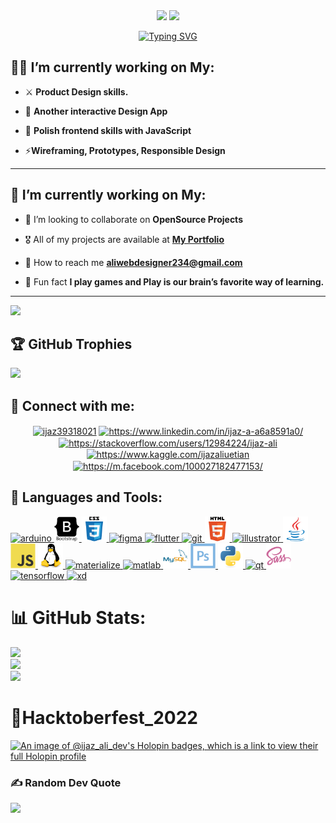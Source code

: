 <div id="header" align="center">
  <img src="https://raw.githubusercontent.com/MartinHeinz/MartinHeinz/master/wave.gif" width="50px">
  <img src="https://media.giphy.com/media/M9gbBd9nbDrOTu1Mqx/giphy.gif" width="100"/>
<p align="center">
 <a href="https://git.io/typing-svg"><img src="https://readme-typing-svg.herokuapp.com?font=Fira+Code&weight=500&pause=1000&color=F7CB00&center=true&vCenter=true&width=500&lines=I'm+Ijaz+ali+;Innovative+UX%2FUI+Designer" alt="Typing SVG" /></a>
<p>
</div>

<!--
**ijaz-ali-dev/ijaz-ali-dev** is a ✨ _special_ ✨ repository because its `README.md` (this file) appears on your GitHub profile.
 
Here are some ideas to get you started:

- 🔭 ’m currently working on ...
- 🌱 I’m currently learning ...
- 👯 I’m looking to collaborate on ...
- 🤔 I’m looking for help with ...
- 💬 Ask me about ...
- 📫 How to reach me: ...
- 😄 Pronouns: ...
- ⚡ Fun fact: ...
-->


## 👨‍💻 I’m currently working on My:

- ​​⚔️​ **Product Design skills.**

- 🌱 **Another interactive Design App**

- 🔭 **Polish frontend skills with JavaScript**

- ⚡**Wireframing, Prototypes, Responsible Design**
 <hr>

## 👔​ I’m currently working on My:

- ​​💼 I’m looking to collaborate on **OpenSource Projects**

- 🎖️​ All of my projects are available at **[My Portfolio](https://github.com/ijaz-ali-dev?tab=repositories)**

- ​📨​​ How to reach me **aliwebdesigner234@gmail.com**

- ​🎯​ Fun fact **I play games and Play is our brain’s favorite way of learning.**

<hr>

[![](https://visitcount.itsvg.in/api?id=ijaz-ali-dev&icon=0&color=0)](https://visitcount.itsvg.in)

## 🏆 GitHub Trophies
![](https://github-profile-trophy.vercel.app/?username=ijaz-ali-dev&theme=darkhub&no-frame=false&no-bg=false&margin-w=4)

## 🤳 Connect with me:
<p align="center">
<a href="https://twitter.com/ijaz39318021" target="blank"><img align="center" src="https://raw.githubusercontent.com/rahuldkjain/github-profile-readme-generator/master/src/images/icons/Social/twitter.svg" alt="ijaz39318021" height="30" width="40" /></a>
<a href="https://linkedin.com/in/https://www.linkedin.com/in/ijaz-a-a6a8591a0/" target="blank"><img align="center" src="https://raw.githubusercontent.com/rahuldkjain/github-profile-readme-generator/master/src/images/icons/Social/linked-in-alt.svg" alt="https://www.linkedin.com/in/ijaz-a-a6a8591a0/" height="30" width="40" /></a>
<a href="https://stackoverflow.com/users/https://stackoverflow.com/users/12984224/ijaz-ali" target="blank"><img align="center" src="https://raw.githubusercontent.com/rahuldkjain/github-profile-readme-generator/master/src/images/icons/Social/stack-overflow.svg" alt="https://stackoverflow.com/users/12984224/ijaz-ali" height="30" width="40" /></a>
<a href="https://kaggle.com/https://www.kaggle.com/ijazaliuetian" target="blank"><img align="center" src="https://raw.githubusercontent.com/rahuldkjain/github-profile-readme-generator/master/src/images/icons/Social/kaggle.svg" alt="https://www.kaggle.com/ijazaliuetian" height="30" width="40" /></a>
<a href="https://fb.com/https://m.facebook.com/100027182477153/" target="blank"><img align="center" src="https://raw.githubusercontent.com/rahuldkjain/github-profile-readme-generator/master/src/images/icons/Social/facebook.svg" alt="https://m.facebook.com/100027182477153/" height="30" width="40" /></a>
</p>

## 🔰 Languages and Tools:

<p align="left"> <a href="https://www.arduino.cc/" target="_blank" rel="noreferrer"> <img src="https://cdn.worldvectorlogo.com/logos/arduino-1.svg" alt="arduino" width="40" height="40"/> </a> <a href="https://getbootstrap.com" target="_blank" rel="noreferrer"> <img src="https://raw.githubusercontent.com/devicons/devicon/master/icons/bootstrap/bootstrap-plain-wordmark.svg" alt="bootstrap" width="40" height="40"/> </a> <a href="https://www.w3schools.com/css/" target="_blank" rel="noreferrer"> <img src="https://raw.githubusercontent.com/devicons/devicon/master/icons/css3/css3-original-wordmark.svg" alt="css3" width="40" height="40"/> </a> <a href="https://www.figma.com/" target="_blank" rel="noreferrer"> <img src="https://www.vectorlogo.zone/logos/figma/figma-icon.svg" alt="figma" width="40" height="40"/> </a> <a href="https://flutter.dev" target="_blank" rel="noreferrer"> <img src="https://www.vectorlogo.zone/logos/flutterio/flutterio-icon.svg" alt="flutter" width="40" height="40"/> </a> <a href="https://git-scm.com/" target="_blank" rel="noreferrer"> <img src="https://www.vectorlogo.zone/logos/git-scm/git-scm-icon.svg" alt="git" width="40" height="40"/> </a> <a href="https://www.w3.org/html/" target="_blank" rel="noreferrer"> <img src="https://raw.githubusercontent.com/devicons/devicon/master/icons/html5/html5-original-wordmark.svg" alt="html5" width="40" height="40"/> </a> <a href="https://www.adobe.com/in/products/illustrator.html" target="_blank" rel="noreferrer"> <img src="https://www.vectorlogo.zone/logos/adobe_illustrator/adobe_illustrator-icon.svg" alt="illustrator" width="40" height="40"/> </a> <a href="https://www.java.com" target="_blank" rel="noreferrer"> <img src="https://raw.githubusercontent.com/devicons/devicon/master/icons/java/java-original.svg" alt="java" width="40" height="40"/> </a> <a href="https://developer.mozilla.org/en-US/docs/Web/JavaScript" target="_blank" rel="noreferrer"> <img src="https://raw.githubusercontent.com/devicons/devicon/master/icons/javascript/javascript-original.svg" alt="javascript" width="40" height="40"/> </a> <a href="https://www.linux.org/" target="_blank" rel="noreferrer"> <img src="https://raw.githubusercontent.com/devicons/devicon/master/icons/linux/linux-original.svg" alt="linux" width="40" height="40"/> </a> <a href="https://materializecss.com/" target="_blank" rel="noreferrer"> <img src="https://raw.githubusercontent.com/prplx/svg-logos/5585531d45d294869c4eaab4d7cf2e9c167710a9/svg/materialize.svg" alt="materialize" width="40" height="40"/> </a> <a href="https://www.mathworks.com/" target="_blank" rel="noreferrer"> <img src="https://upload.wikimedia.org/wikipedia/commons/2/21/Matlab_Logo.png" alt="matlab" width="40" height="40"/> </a> <a href="https://www.mysql.com/" target="_blank" rel="noreferrer"> <img src="https://raw.githubusercontent.com/devicons/devicon/master/icons/mysql/mysql-original-wordmark.svg" alt="mysql" width="40" height="40"/> </a> <a href="https://www.photoshop.com/en" target="_blank" rel="noreferrer"> <img src="https://raw.githubusercontent.com/devicons/devicon/master/icons/photoshop/photoshop-line.svg" alt="photoshop" width="40" height="40"/> </a> <a href="https://www.python.org" target="_blank" rel="noreferrer"> <img src="https://raw.githubusercontent.com/devicons/devicon/master/icons/python/python-original.svg" alt="python" width="40" height="40"/> </a> <a href="https://www.qt.io/" target="_blank" rel="noreferrer"> <img src="https://upload.wikimedia.org/wikipedia/commons/0/0b/Qt_logo_2016.svg" alt="qt" width="40" height="40"/> </a> <a href="https://sass-lang.com" target="_blank" rel="noreferrer"> <img src="https://raw.githubusercontent.com/devicons/devicon/master/icons/sass/sass-original.svg" alt="sass" width="40" height="40"/> </a> <a href="https://www.tensorflow.org" target="_blank" rel="noreferrer"> <img src="https://www.vectorlogo.zone/logos/tensorflow/tensorflow-icon.svg" alt="tensorflow" width="40" height="40"/> </a> <a href="https://www.adobe.com/products/xd.html" target="_blank" rel="noreferrer"> <img src="https://cdn.worldvectorlogo.com/logos/adobe-xd.svg" alt="xd" width="40" height="40"/> </a> </p>

# 📊 GitHub Stats:
![](https://github-readme-stats.vercel.app/api?username=ijaz-ali-dev&theme=vision-friendly-dark&hide_border=false&include_all_commits=true&count_private=false)<br/>
![](https://github-readme-streak-stats.herokuapp.com/?user=ijaz-ali-dev&theme=vision-friendly-dark&hide_border=false)<br/>
![](https://github-readme-stats.vercel.app/api/top-langs/?username=ijaz-ali-dev&theme=vision-friendly-dark&hide_border=false&include_all_commits=true&count_private=false&layout=compact)

# 💫Hacktoberfest_2022
[![An image of @ijaz_ali_dev's Holopin badges, which is a link to view their full Holopin profile](https://holopin.me/ijaz_ali_dev)](https://holopin.io/@ijaz_ali_dev)

### ✍️ Random Dev Quote
![](https://quotes-github-readme.vercel.app/api?type=horizontal&theme=radical)
